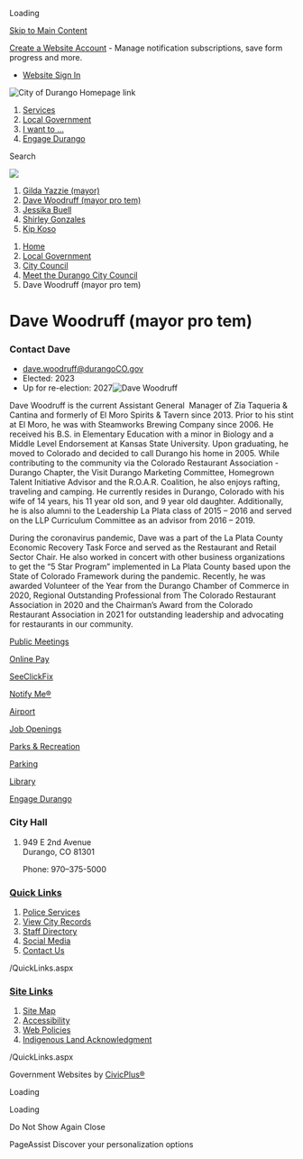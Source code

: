 Loading

[Skip to Main Content](https://www.durangogov.org/1702/Dave-Woodruff/)

[Create a Website Account](https://www.durangogov.org/MyAccount/ProfileCreate) - Manage notification subscriptions, save form progress and more.   

- [Website Sign In](https://www.durangogov.org/MyAccount)

![City of Durango Homepage link](https://www.durangogov.org/ImageRepository/Document?documentID=27383)

1. [Services](https://www.durangogov.org/269/Services)
2. [Local Government](https://www.durangogov.org/27/Local-Government)
3. [I want to ...](https://www.durangogov.org/31/I-want-to)
4. [Engage Durango](https://www.durangogov.org/1616/Engage-Durango)

Search

![](https://www.durangogov.org/ImageRepository/Document?documentID=27382)

1. [Gilda Yazzie (mayor)](https://www.durangogov.org/1703/Gilda-Yazzie-mayor)
2. [Dave Woodruff (mayor pro tem)](https://www.durangogov.org/1702/Dave-Woodruff-mayor-pro-tem)
3. [Jessika Buell](https://www.durangogov.org/1407/Jessika-Buell)
4. [Shirley Gonzales](https://www.durangogov.org/1816/Shirley-Gonzales)
5. [Kip Koso](https://www.durangogov.org/1817/Kip-Koso)

<!--THE END-->

1. [Home](https://www.durangogov.org)
2. [Local Government](https://www.durangogov.org/27/Local-Government)
3. [City Council](https://www.durangogov.org/169/City-Council)
4. [Meet the Durango City Council](https://www.durangogov.org/1463/Meet-the-Durango-City-Council)
5. Dave Woodruff (mayor pro tem)

# Dave Woodruff (mayor pro tem)

### **Contact Dave**

- [dave.woodruff@durangoCO.gov](mailto:dave.woodruff@durangoCO.gov)
- Elected: 2023
- Up for re-election: 2027![Dave Woodruff](https://www.durangogov.org/ImageRepository/Document?documentId=26432)

Dave Woodruff is the current Assistant General  Manager of Zia Taqueria &amp; Cantina and formerly of El Moro Spirits &amp; Tavern since 2013. Prior to his stint at El Moro, he was with Steamworks Brewing Company since 2006. He received his B.S. in Elementary Education with a minor in Biology and a Middle Level Endorsement at Kansas State University. Upon graduating, he moved to Colorado and decided to call Durango his home in 2005. While contributing to the community via the Colorado Restaurant Association - Durango Chapter, the Visit Durango Marketing Committee, Homegrown Talent Initiative Advisor and the R.O.A.R. Coalition, he also enjoys rafting, traveling and camping. He currently resides in Durango, Colorado with his wife of 14 years, his 11 year old son, and 9 year old daughter. Additionally, he is also alumni to the Leadership La Plata class of 2015 – 2016 and served on the LLP Curriculum Committee as an advisor from 2016 – 2019.

During the coronavirus pandemic, Dave was a part of the La Plata County Economic Recovery Task Force and served as the Restaurant and Retail Sector Chair. He also worked in concert with other business organizations to get the “5 Star Program” implemented in La Plata County based upon the State of Colorado Framework during the pandemic. Recently, he was awarded Volunteer of the Year from the Durango Chamber of Commerce in 2020, Regional Outstanding Professional from The Colorado Restaurant Association in 2020 and the Chairman’s Award from the Colorado Restaurant Association in 2021 for outstanding leadership and advocating for restaurants in our community.

[Public Meetings](https://www.durangoco.gov/146/35378/Agendas-Minutes)

[Online Pay](https://www.durangogov.org/1088/Online-Payments)

[SeeClickFix](https://www.durangogov.org/1668/SeeClickFix)

[Notify Me®](https://www.durangogov.org/list.aspx)

[Airport](https://www.durangogov.org/1450/Airport)

[Job Openings](https://www.governmentjobs.com/careers/durangoco)

[Parks &amp; Recreation](https://www.durangogov.org/1449/Parks-Recreation)

[Parking](https://www.durangogov.org/332/Parking)

[Library](https://www.durangogov.org/1451/Library)

[Engage Durango](https://www.durangogov.org/1616/Connect-Engage-Durango)

### City Hall

1. 949 E 2nd Avenue  
   Durango, CO 81301
   
   Phone: 970–375-5000

### [Quick Links](https://www.durangogov.org/QuickLinks.aspx?CID=79)

1. [Police Services](https://www.durangogov.org/police)
2. [View City Records](https://durangogov.hylandcloud.com/221publicaccessserver)
3. [Staff Directory](https://www.durangogov.org/directory.aspx)
4. [Social Media](https://www.durangogov.org/79/Social-Media)
5. [Contact Us](https://www.durangogov.org/1677/Contact-Us)

/QuickLinks.aspx

### [Site Links](https://www.durangogov.org/QuickLinks.aspx?CID=81)

1. [Site Map](https://www.durangogov.org/sitemap)
2. [Accessibility](https://www.durangogov.org/1789/Digital-Accessibility-Statement)
3. [Web Policies](https://www.durangogov.org/682/Web-Policies)
4. [Indigenous Land Acknowledgment](https://www.durangogov.org/1797/Indigenous-Land-Acknowledgment)

/QuickLinks.aspx

Government Websites by [CivicPlus®](https://connect.civicplus.com/referral)

Loading

Loading

Do Not Show Again Close

PageAssist Discover your personalization options